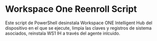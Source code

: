 # Workspace One Reenroll Script
Este script de PowerShell desinstala Workspace ONE Intelligent Hub del dispositivo en el que se ejecute, limpia las claves y registros de sistema asociados, reinstala WS1 IH a través del agente inlcuido.
